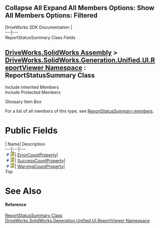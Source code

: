        

 Collapse All Expand All  Members Options: Show All  Members Options: Filtered   
---  
DriveWorks SDK Documentation  |   
---|---  
ReportStatusSummary Class Fields   
  
[DriveWorks.SolidWorks Assembly](topic13342.md) > [DriveWorks.SolidWorks.Generation.Unified.UI.ReportViewer Namespace](topic15361.md) : ReportStatusSummary Class  
---  
  
Include Inherited Members    
Include Protected Members    


Glossary Item Box

For a list of all members of this type, see [ReportStatusSummary members](topic15408.md).

# Public Fields

| Name| Description  
---|---|---  
![Public Field](dotnetimages/publicField.gif)![static \(Shared in Visual Basic\)](dotnetimages/static.gif)| [ErrorCountProperty](topic15415.md)|   
![Public Field](dotnetimages/publicField.gif)![static \(Shared in Visual Basic\)](dotnetimages/static.gif)| [SuccessCountProperty](topic15416.md)|   
![Public Field](dotnetimages/publicField.gif)![static \(Shared in Visual Basic\)](dotnetimages/static.gif)| [WarningCountProperty](topic15417.md)|   
Top

# See Also

#### Reference

[ReportStatusSummary Class](topic15407.md)   
[DriveWorks.SolidWorks.Generation.Unified.UI.ReportViewer Namespace](topic15361.md)


